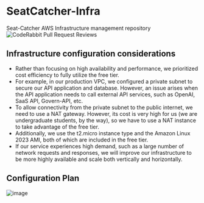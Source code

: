 # SeatCatcher-Infra
Seat-Catcher AWS Infrastructure management repository  
![CodeRabbit Pull Request Reviews](https://img.shields.io/coderabbit/prs/github/seat-catcher/SeatCatcher-Infra?utm_source=oss&utm_medium=github&utm_campaign=seat-catcher%2FSeatCatcher-Infra&labelColor=171717&color=FF570A&link=https%3A%2F%2Fcoderabbit.ai&label=CodeRabbit+Reviews)

## Infrastructure configuration considerations

- Rather than focusing on high availability and performance, we prioritized cost efficiency to fully utilize the free tier.
- For example, in our production VPC, we configured a private subnet to secure our API application and database. However, an issue arises when the API application needs to call external API services, such as OpenAI, SaaS API, Govern-API, etc.
- To allow connectivity from the private subnet to the public internet, we need to use a NAT gateway. However, its cost is very high for us (we are undergraduate students, by the way), so we have to use a NAT instance to take advantage of the free tier.
- Additionally, we use the t2.micro instance type and the Amazon Linux 2023 AMI, both of which are included in the free tier.
- If our service experiences high demand, such as a large number of network requests and responses, we will improve our infrastructure to be more highly available and scale both vertically and horizontally.

## Configuration Plan
![image](https://github.com/user-attachments/assets/e03151a5-e785-4f91-b497-fd240c77c3c2)
